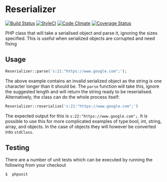 # Reserializer
[![Build Status](https://travis-ci.org/jedi58/Reserializer.svg)](https://travis-ci.org/jedi58/Reserializer)
[![StyleCI](https://styleci.io/repos/52094139/shield)](https://styleci.io/repos/52094139)
[![Code Climate](https://codeclimate.com/github/jedi58/Reserializer/badges/gpa.svg)](https://codeclimate.com/github/jedi58/Reserializer)
[![Coverage Status](https://coveralls.io/repos/github/jedi58/Reserializer/badge.svg?branch=master)](https://coveralls.io/github/jedi58/Reserializer?branch=master)

PHP class that will take a serialised object and parse it, ignoring the sizes specified. This is useful when serialized objects are corrupted and need fixing

## Usage

```php
Reserializer::parse('s:21:"https://www.google.com";');
```
The above example contains an invalid serialized object as the string is one character longer than it should be. The `parse` function will take this, ignore the suggested length and will return the string ready to be reserialised. Alternatively, the class can do the whole process itself:

```php
Reserializer::reserialize('s:21:"https://www.google.com";')
```
The expected output for this is `s:22:"https://www.google.com";`. It is possible to use this for more complicated examples of type bool, int, string, array, and objects. In the case of objects they will however be converted into `stdClass`.


## Testing

There are a number of unit tests which can be executed by running the following from your checkout

```bash
$  phpunit
```
